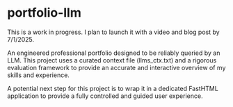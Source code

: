 # portfolio-llm

This is a work in progress. I plan to launch it with a video and blog post by 7/1/2025.

An engineered professional portfolio designed to be reliably queried by an LLM. This project uses a curated context file (llms_ctx.txt) and a rigorous evaluation framework to provide an accurate and interactive overview of my skills and experience.

A potential next step for this project is to wrap it in a dedicated FastHTML application to provide a fully controlled and guided user experience.
